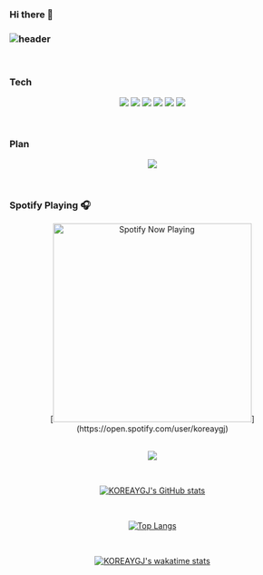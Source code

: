 ### Hi there 👋

<!--
**koreaygj/koreaygj** is a ✨ _special_ ✨ repository because its `README.md` (this file) appears on your GitHub profile.

Here are some ideas to get you started:

- 🔭 I’m currently working on ...
- 🌱 I’m currently learning ...
- 👯 I’m looking to collaborate on ...
- 🤔 I’m looking for help with ...
- 💬 Ask me about ...
- 📫 How to reach me: ...
- 😄 Pronouns: ...
- ⚡ Fun fact: ...
-->
<h3 alifn="center">
  
  ![header](https://capsule-render.vercel.app/api?reversal=ture&animation=fadeIn&fontColor=F5FFFA&FontAlignY=100&type=waving&color=008d62&height=300&section=header&text=KOREAYGJ%20&fontSize=90)
  
</h3>
<br>

<h3 alifn="center"> Tech </h3>
  <p align="center">
  <img src="https://img.shields.io/badge/C-A8B9CC?style=flat-square&logo=C&logoColor=white" />
  <img src="https://img.shields.io/badge/C++-00599C?style=flat-square&logo=C++&logoColor=white" />
  <img src="https://img.shields.io/badge/Java-007396?style=flat-square&logo=Java&logoColor=white" />
  <img src="https://img.shields.io/badge/Kali_Linux-557C94?style=flat-square&logo=Kali Linux&logoColor=white "/>
  <img src="https://img.shields.io/badge/MySQL-4479A1?style=flat-square&logo=MySQL&logoColor=white "/>
  <img src="https://img.shields.io/badge/MariaDB-003545?style=flat-square&logo=MariaDB&logoColor=white "/>
  </p>
<br>

<h3 alifn="center"> Plan </h3>
  <p align="center">
  <img src="https://img.shields.io/badge/Amazon AWS-232F3E?style=flat-square&logo=Amazon AWS&logoColor=white"/>
  </p>
 
<br>

### Spotify Playing 🎧
<div align="center">
  [<img src="https://koreaygj.vercel.app/api/spotify-playing" alt="Spotify Now Playing" width="350"/>](https://open.spotify.com/user/koreaygj)
</div>
  
<br>

<div align="center">
  
  ![](https://komarev.com/ghpvc/?username=koreaygj&color=blueviolet&style=flat-square)
  
</div>

<br>

<div align="center">
  
  [![KOREAYGJ's GitHub stats](https://github-readme-stats.vercel.app/api?username=koreaygj&show_icons=true&theme=tokyonight)](https://github.com/anuraghazra/github-readme-stats)

</div>

<br>

<div align="center">
  
  [![Top Langs](https://github-readme-stats.vercel.app/api/top-langs/?username=koreaygj&layout=compact&theme=tokyonight)](https://github.com/anuraghazra/github-readme-stats)

</div>

<br>

<div align="center">

  [![KOREAYGJ's wakatime stats](https://github-readme-stats.vercel.app/api/wakatime?username=koreaygj)](https://github.com/anuraghazra/github-readme-stats)
  
</div>
